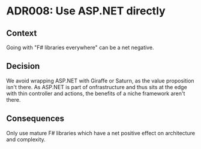 # ADR008: Use ASP.NET directly

## Context

Going with "F# libraries everywhere" can be a net negative.

## Decision

We avoid wrapping ASP.NET with Giraffe or Saturn, as the value proposition isn't
there. As ASP.NET is part of onfrastructure and thus sits at the edge with thin
controller and actions, the benefits of a niche framework aren't there.

## Consequences

Only use mature F# libraries which have a net positive effect on architecture
and complexity.
